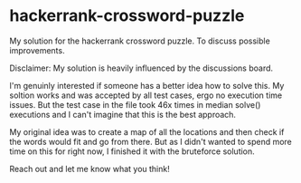 # hackerrank-crossword-puzzle
My solution for the hackerrank crossword puzzle. To discuss possible improvements.

Disclaimer: My solution is heavily influenced by the discussions board.

I'm genuinly interested if someone has a better idea how to solve this.
My soltion works and was accepted by all test cases, ergo no execution time issues.
But the test case in the file took 46x times in median solve() executions and I can't imagine that this is the best approach.

My original idea was to create a map of all the locations and then check if the words would fit and go from there.
But as I didn't wanted to spend more time on this for right now, I finished it with the bruteforce solution.

Reach out and let me know what you think!
